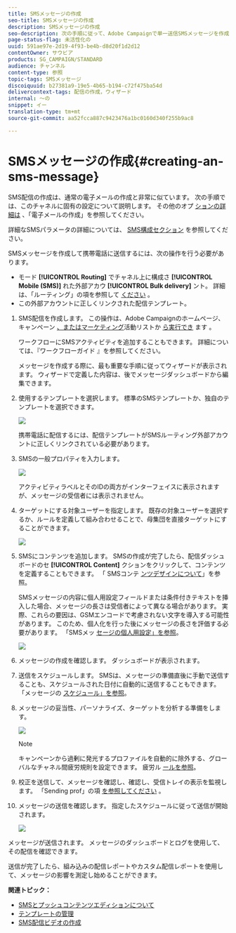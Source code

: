 ```yaml
---
title: SMSメッセージの作成
seo-title: SMSメッセージの作成
description: SMSメッセージの作成
seo-description: 次の手順に従って、Adobe Campaignで単一送信SMSメッセージを作成します。
page-status-flag: 未活性化の
uuid: 591ae97e-2d19-4f93-be4b-d8d20f1d2d12
contentOwner: サウビア
products: SG_CAMPAIGN/STANDARD
audience: チャンネル
content-type: 参照
topic-tags: SMSメッセージ
discoiquuid: b27381a9-19e5-4b65-b194-c72f475ba54d
delivercontext-tags: 配信の作成，ウィザード
internal: 〜の
snippet: イー
translation-type: tm+mt
source-git-commit: aa52fcca887c9423476a1bc0160d340f255b9ac8

---
```



# SMSメッセージの作成{#creating-an-sms-message}

SMS配信の作成は、通常の電子メールの作成と非常に似ています。 次の手順では、このチャネルに固有の設定について説明します。 その他のオプ [ションの詳細は](../../channels/using/creating-an-email.md) 、「電子メールの作成」を参照してください。

詳細なSMSパラメータの詳細については、 [SMS構成セクション](../../administration/using/configuring-sms-channel.md) を参照してください。

SMSメッセージを作成して携帯電話に送信するには、次の操作を行う必要があります。

* モード **[!UICONTROL Routing]** でチャネル上に構成さ **[!UICONTROL Mobile (SMS)]** れた外部アカウ **[!UICONTROL Bulk delivery]** ント。 詳細は、「ルーティング」の項を参照して [ください](../../administration/using/configuring-sms-channel.md#defining-an-sms-routing) 。
* この外部アカウントに正しくリンクされた配信テンプレート。

1. SMS配信を作成します。 この操作は、Adobe Campaignのホームページ、キャンペーン [、またはマーケティング](../../start/using/interface-description.md#home-page)活動リストか [ら実行でき](../../start/using/marketing-activities.md#creating-a-marketing-activity) ます [](../../start/using/programs-and-campaigns.md#creating-a-campaign)。

   ワークフローにSMSアクティビティを追加することもできます。 詳細については、『ワークフローガイド [](../../automating/using/sms-delivery.md) 』を参照してください。

   メッセージを作成する際に、最も重要な手順に従ってウィザードが表示されます。 ウィザードで定義した内容は、後でメッセージダッシュボードから編集できます。

1. 使用するテンプレートを選択します。 標準のSMSテンプレートか、独自のテンプレートを選択できます。

   ![](assets/sms_creation_1.png)

   携帯電話に配信するには、配信テンプレートがSMSルーティング外部アカウントに正しくリンクされている必要があります。

1. SMSの一般プロパティを入力します。

   ![](assets/sms_creation_2.png)

   アクティビティラベルとそのIDの両方がインターフェイスに表示されますが、メッセージの受信者には表示されません。

1. ターゲットにする対象ユーザーを指定します。 既存の対象ユーザーを選択するか、ルールを定義して組み合わせることで、母集団を直接ターゲットにすることができます。

   ![](assets/sms_creation_3.png)

1. SMSにコンテンツを追加します。 SMSの作成が完了したら、配信ダッシュボードのセ **[!UICONTROL Content]** クションをクリックして、コンテンツを定義することもできます。 「 SMSコンテ [ンツデザインについて](../../channels/using/about-sms-and-push-content-design.md)」を参照。

   SMSメッセージの内容に個人用設定フィールドまたは条件付きテキストを挿入した場合、メッセージの長さは受信者によって異なる場合があります。 実際、これらの要因は、GSMエンコードで考慮されない文字を導入する可能性があります。 このため、個人化を行った後にメッセージの長さを評価する必要があります。 「SMSメッ [セージの個人用設定」を参照](../../channels/using/personalizing-sms-messages.md)。

   ![](assets/sms_creation_4.png)

1. メッセージの作成を確認します。 ダッシュボードが表示されます。
1. 送信をスケジュールします。 SMSは、メッセージの準備直後に手動で送信することも、スケジュールされた日付に自動的に送信することもできます。 「メッセージの [スケジュール」を参照](../../sending/using/about-scheduling-messages.md)。
1. メッセージの妥当性、パーソナライズ、ターゲットを分析する準備をします。

   ![](assets/sms_creation_6.png)

   >[!NOTE]
   >
   >キャンペーンから過剰に発光するプロファイルを自動的に除外する、グローバルなチャネル間疲労規則を設定できます。 疲労ル [ールを参照](../../administration/using/fatigue-rules.md)。

1. 校正を送信して、メッセージを確認し、確認し、受信トレイの表示を監視します。 「Sending prof」の項 [を参照してください](../../sending/using/managing-test-profiles-and-sending-proofs.md#sending-proofs) 。
1. メッセージの送信を確認します。 指定したスケジュールに従って送信が開始されます。

   ![](assets/sms_creation_7.png)

メッセージが送信されます。 メッセージのダッシュボードとログを使用して、その配信を確認できます。

送信が完了したら、組み込みの配信レポートやカスタム配信レポートを使用して、メッセージの影響を測定し始めることができます。

**関連トピック：**

* [SMSとプッシュコンテンツエディションについて](../../channels/using/about-sms-and-push-content-design.md)
* [テンプレートの管理](../../start/using/about-templates.md)
* [SMS配信ビデオの作成](https://helpx.adobe.com/campaign/kt/acs/using/acs-creating-a-sms-delivery-feature-video-use.html)

